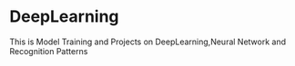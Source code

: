 # DeepLearning
This is Model Training and Projects on DeepLearning,Neural Network and Recognition Patterns
